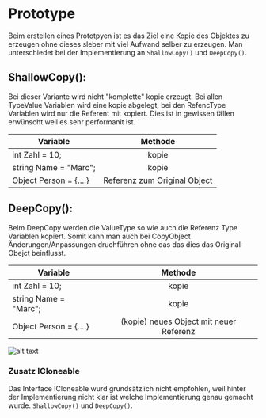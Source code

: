 ﻿# Prototype
Beim erstellen eines Prototpyen ist es das Ziel eine
Kopie des Objektes zu erzeugen ohne dieses sleber mit 
viel Aufwand selber zu erzeugen. Man unterschiedet bei der
Implementierung an `ShallowCopy()` und `DeepCopy()`.

## ShallowCopy():
Bei dieser Variante wird nicht "komplette" kopie erzeugt.
Bei allen TypeValue Variablen wird eine kopie abgelegt, bei den
RefencType Variablen wird nur die Referent mit kopiert. Dies ist
in gewissen fällen erwünscht weil es sehr performanit ist.

| Variable				 | Methode |
| ---------------------- |:-------:|
| int Zahl = 10;		 | kopie   |
| string Name = "Marc";  | kopie   |
| Object Person = {....} | Referenz zum Original Object   |

## DeepCopy():
Beim DeepCopy werden die ValueType so wie auch die Referenz Type
Variablen kopiert. Somit kann man auch bei CopyObject Änderungen/Anpassungen
druchführen ohne das das dies das Original-Obejct beinflusst. 

| Variable				 | Methode |
| ---------------------- |:-------:|
| int Zahl = 10;		 | kopie   |
| string Name = "Marc";  | kopie   |
| Object Person = {....} | (kopie) neues Object mit neuer Referenz  |

![alt text](http://www.csharp411.com/wp-content/uploads/2008/05/objectclone.jpg "ShallowCopy() / DeepCopy()")

### Zusatz ICloneable
Das Interface ICloneable wurd grundsätzlich nicht empfohlen,
weil hinter der Implementierung nicht klar ist welche Implementierung
genau gemacht wurde. `ShallowCopy()` und `DeepCopy()`.

